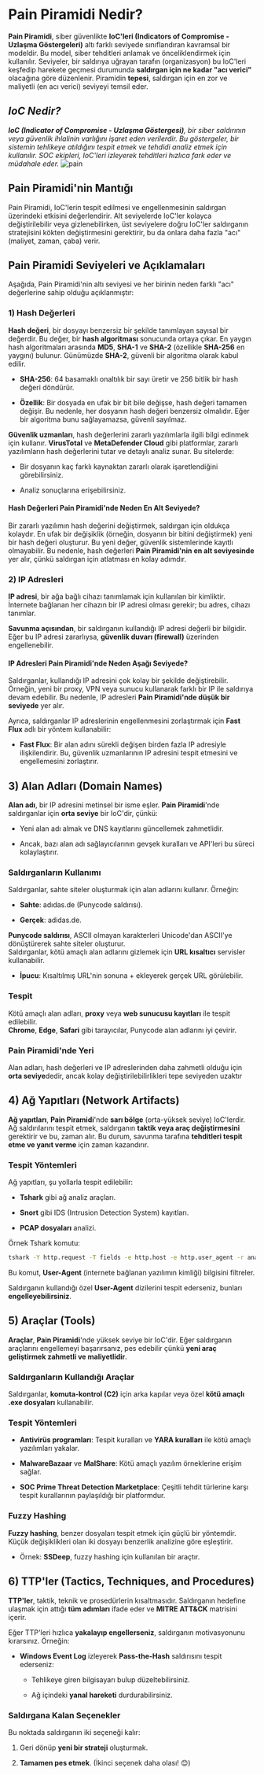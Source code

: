 # Pain Piramidi Nedir?

**Pain Piramidi**, siber güvenlikte **IoC'leri (Indicators of Compromise - Uzlaşma Göstergeleri)** altı farklı seviyede sınıflandıran kavramsal bir modeldir. Bu model, siber tehditleri anlamak ve önceliklendirmek için kullanılır. Seviyeler, bir saldırıya uğrayan tarafın (organizasyon) bu IoC'leri keşfedip harekete geçmesi durumunda **saldırgan için ne kadar "acı verici"** olacağına göre düzenlenir. Piramidin **tepesi**, saldırgan için en zor ve maliyetli (en acı verici) seviyeyi temsil eder.

 ## *IoC Nedir?*

***IoC (Indicator of Compromise - Uzlaşma Göstergesi)**, bir siber saldırının veya güvenlik ihlalinin varlığını işaret eden verilerdir. Bu göstergeler, bir sistemin tehlikeye atıldığını tespit etmek ve tehdidi analiz etmek için kullanılır. SOC ekipleri, IoC'leri izleyerek tehditleri hızlıca fark eder ve müdahale eder.* 
![pain](../assets/images/painpiramid.png)
## Pain Piramidi'nin Mantığı

Pain Piramidi, IoC'lerin tespit edilmesi ve engellenmesinin saldırgan üzerindeki etkisini değerlendirir. Alt seviyelerde IoC'ler kolayca değiştirilebilir veya gizlenebilirken, üst seviyelere doğru IoC'ler saldırganın stratejisini kökten değiştirmesini gerektirir, bu da onlara daha fazla "acı" (maliyet, zaman, çaba) verir.

## Pain Piramidi Seviyeleri ve Açıklamaları

Aşağıda, Pain Piramidi'nin altı seviyesi ve her birinin neden farklı "acı" değerlerine sahip olduğu açıklanmıştır:

### 1) Hash Değerleri

**Hash değeri**, bir dosyayı benzersiz bir şekilde tanımlayan sayısal bir değerdir. Bu değer, bir **hash algoritması** sonucunda ortaya çıkar. En yaygın hash algoritmaları arasında **MD5**, **SHA-1** ve **SHA-2** (özellikle **SHA-256** en yaygını) bulunur. Günümüzde **SHA-2**, güvenli bir algoritma olarak kabul edilir.

- **SHA-256**: 64 basamaklı onaltılık bir sayı üretir ve 256 bitlik bir hash değeri döndürür.
    
- **Özellik**: Bir dosyada en ufak bir bit bile değişse, hash değeri tamamen değişir. Bu nedenle, her dosyanın hash değeri benzersiz olmalıdır. Eğer bir algoritma bunu sağlayamazsa, güvenli sayılmaz.
    

**Güvenlik uzmanları**, hash değerlerini zararlı yazılımlarla ilgili bilgi edinmek için kullanır. **VirusTotal** ve **MetaDefender Cloud** gibi platformlar, zararlı yazılımların hash değerlerini tutar ve detaylı analiz sunar. Bu sitelerde:

- Bir dosyanın kaç farklı kaynaktan zararlı olarak işaretlendiğini görebilirsiniz.
    
- Analiz sonuçlarına erişebilirsiniz.
    

#### Hash Değerleri Pain Piramidi'nde Neden En Alt Seviyede?

Bir zararlı yazılımın hash değerini değiştirmek, saldırgan için oldukça kolaydır. En ufak bir değişiklik (örneğin, dosyanın bir bitini değiştirmek) yeni bir hash değeri oluşturur. Bu yeni değer, güvenlik sistemlerinde kayıtlı olmayabilir. Bu nedenle, hash değerleri **Pain Piramidi'nin en alt seviyesinde** yer alır, çünkü saldırgan için atlatması en kolay adımdır.

### 2) IP Adresleri

**IP adresi**, bir ağa bağlı cihazı tanımlamak için kullanılan bir kimliktir. İnternete bağlanan her cihazın bir IP adresi olması gerekir; bu adres, cihazı tanımlar.

**Savunma açısından**, bir saldırganın kullandığı IP adresi değerli bir bilgidir. Eğer bu IP adresi zararlıysa, **güvenlik duvarı (firewall)** üzerinden engellenebilir.

#### IP Adresleri Pain Piramidi'nde Neden Aşağı Seviyede?

Saldırganlar, kullandığı IP adresini çok kolay bir şekilde değiştirebilir. Örneğin, yeni bir proxy, VPN veya sunucu kullanarak farklı bir IP ile saldırıya devam edebilir. Bu nedenle, IP adresleri **Pain Piramidi'nde düşük bir seviyede** yer alır.

Ayrıca, saldırganlar IP adreslerinin engellenmesini zorlaştırmak için **Fast Flux** adlı bir yöntem kullanabilir:

- **Fast Flux**: Bir alan adını sürekli değişen birden fazla IP adresiyle ilişkilendirir. Bu, güvenlik uzmanlarının IP adresini tespit etmesini ve engellemesini zorlaştırır.

## 3) Alan Adları (Domain Names)

**Alan adı**, bir IP adresini metinsel bir isme eşler. **Pain Piramidi**'nde saldırganlar için **orta seviye** bir IoC'dir, çünkü:

- Yeni alan adı almak ve DNS kayıtlarını güncellemek zahmetlidir.
    
- Ancak, bazı alan adı sağlayıcılarının gevşek kuralları ve API'leri bu süreci kolaylaştırır.
    

### Saldırganların Kullanımı

Saldırganlar, sahte siteler oluşturmak için alan adlarını kullanır. Örneğin:

- **Sahte**: adıdas.de (Punycode saldırısı).
    
- **Gerçek**: adidas.de.
    

**Punycode saldırısı**, ASCII olmayan karakterleri Unicode'dan ASCII'ye dönüştürerek sahte siteler oluşturur.  
Saldırganlar, kötü amaçlı alan adlarını gizlemek için **URL kısaltıcı** servisler kullanabilir.

- **İpucu**: Kısaltılmış URL'nin sonuna + ekleyerek gerçek URL görülebilir.
    

### Tespit

Kötü amaçlı alan adları, **proxy** veya **web sunucusu kayıtları** ile tespit edilebilir.  
**Chrome**, **Edge**, **Safari** gibi tarayıcılar, Punycode alan adlarını iyi çevirir.

### Pain Piramidi'nde Yeri

Alan adları, hash değerleri ve IP adreslerinden daha zahmetli olduğu için **orta seviye**dedir, ancak kolay değiştirilebilirlikleri tepe seviyeden uzaktır

## 4) Ağ Yapıtları (Network Artifacts)

**Ağ yapıtları**, **Pain Piramidi**'nde **sarı bölge** (orta-yüksek seviye) IoC'lerdir. Ağ saldırılarını tespit etmek, saldırganın **taktik veya araç değiştirmesini** gerektirir ve bu, zaman alır. Bu durum, savunma tarafına **tehditleri tespit etme ve yanıt verme** için zaman kazandırır.

### Tespit Yöntemleri

Ağ yapıtları, şu yollarla tespit edilebilir:

- **Tshark** gibi ağ analiz araçları.
    
- **Snort** gibi IDS (Intrusion Detection System) kayıtları.
    
- **PCAP dosyaları** analizi.
    

Örnek Tshark komutu:

```bash
tshark -Y http.request -T fields -e http.host -e http.user_agent -r analysis_file.pcap
```

Bu komut, **User-Agent** (internete bağlanan yazılımın kimliği) bilgisini filtreler.

Saldırganın kullandığı özel **User-Agent** dizilerini tespit ederseniz, bunları **engelleyebilirsiniz**.

## 5) Araçlar (Tools)

**Araçlar**, **Pain Piramidi**'nde yüksek seviye bir IoC'dir. Eğer saldırganın araçlarını engellemeyi başarırsanız, pes edebilir  çünkü **yeni araç geliştirmek zahmetli ve maliyetlidir**.

### Saldırganların Kullandığı Araçlar

Saldırganlar, **komuta-kontrol (C2)** için arka kapılar veya özel **kötü amaçlı .exe dosyaları** kullanabilir.

### Tespit Yöntemleri

- **Antivirüs programları**: Tespit kuralları ve **YARA kuralları** ile kötü amaçlı yazılımları yakalar.
    
- **MalwareBazaar** ve **MalShare**: Kötü amaçlı yazılım örneklerine erişim sağlar.
    
- **SOC Prime Threat Detection Marketplace**: Çeşitli tehdit türlerine karşı tespit kurallarının paylaşıldığı bir platformdur.
    

### Fuzzy Hashing

**Fuzzy hashing**, benzer dosyaları tespit etmek için güçlü bir yöntemdir. Küçük değişiklikleri olan iki dosyayı benzerlik analizine göre eşleştirir.

- Örnek: **SSDeep**, fuzzy hashing için kullanılan bir araçtır.

## 6) TTP'ler (Tactics, Techniques, and Procedures)

**TTP'ler**, taktik, teknik ve prosedürlerin kısaltmasıdır. Saldırganın hedefine ulaşmak için attığı **tüm adımları** ifade eder ve **MITRE ATT&CK** matrisini içerir.

Eğer TTP'leri hızlıca **yakalayıp engellerseniz**, saldırganın motivasyonunu kırarsınız. Örneğin:

- **Windows Event Log** izleyerek **Pass-the-Hash** saldırısını tespit ederseniz:
    
    - Tehlikeye giren bilgisayarı bulup düzeltebilirsiniz.
        
    - Ağ içindeki **yanal hareketi** durdurabilirsiniz.
        

### Saldırgana Kalan Seçenekler

Bu noktada saldırganın iki seçeneği kalır:

1. Geri dönüp **yeni bir strateji** oluşturmak.
    
2. **Tamamen pes etmek**. (İkinci seçenek daha olası! 😊)